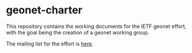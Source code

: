 geonet-charter
==============

This repository contains the working documents for the IETF 
geonet effort, with the goal being the creation of a geonet working
group.

The mailing list for the effort is [here](https://www.ietf.org/mailman/listinfo/its).
